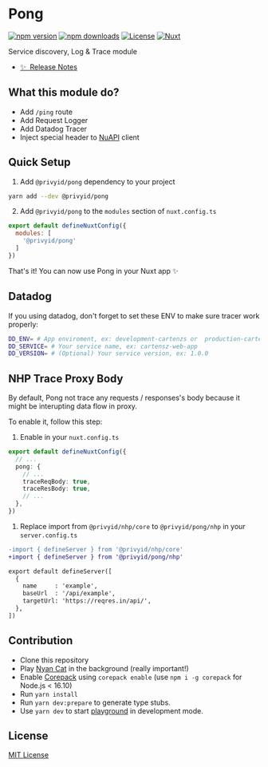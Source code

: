 <!--
Get your module up and running quickly.

Find and replace all on all files (CMD+SHIFT+F):
- Name: Pong
- Package name: @privyid/pong
- Description: Service discovery and Logging module
-->

# Pong

[![npm version][npm-version-src]][npm-version-href]
[![npm downloads][npm-downloads-src]][npm-downloads-href]
[![License][license-src]][license-href]
[![Nuxt][nuxt-src]][nuxt-href]

Service discovery, Log & Trace module

- [✨ &nbsp;Release Notes](https://github.com/privy-open-source/pong/releases)
<!-- - [🏀 Online playground](https://stackblitz.com/github/your-org/@privyid/pong?file=playground%2Fapp.vue) -->
<!-- - [📖 &nbsp;Documentation](https://example.com) -->

## What this module do?

<!-- Highlight some of the features your module provide here -->
- Add `/ping` route
- Add Request Logger
- Add Datadog Tracer
- Inject special header to [NuAPI](https://github.com/privy-open-source/nuapi) client

## Quick Setup

1. Add `@privyid/pong` dependency to your project

```bash
yarn add --dev @privyid/pong
```

2. Add `@privyid/pong` to the `modules` section of `nuxt.config.ts`

```js
export default defineNuxtConfig({
  modules: [
    '@privyid/pong'
  ]
})
```

That's it! You can now use Pong in your Nuxt app ✨

## Datadog

If you using datadog, don't forget to set these ENV to make sure tracer work properly:

```sh
DD_ENV= # App enviroment, ex: development-cartenzs or  production-cartensz
DD_SERVICE= # Your service name, ex: cartensz-web-app
DD_VERSION= # (Optional) Your service version, ex: 1.0.0
```

## NHP Trace Proxy Body

By default, Pong not trace any requests / responses's body because it might be interupting data flow in proxy.

To enable it, follow this step:

1. Enable in your `nuxt.config.ts`
```ts
export default defineNuxtConfig({
  // ...
  pong: {
    // ...
    traceReqBody: true,
    traceResBody: true,
    // ...
  },
})
```

1. Replace import from `@privyid/nhp/core` to `@privyid/pong/nhp` in your `server.config.ts`

```diff
-import { defineServer } from '@privyid/nhp/core'
+import { defineServer } from '@privyid/pong/nhp'

export default defineServer([
  {
    name     : 'example',
    baseUrl  : '/api/example',
    targetUrl: 'https://reqres.in/api/',
  },
])
```

## Contribution

- Clone this repository
- Play [Nyan Cat](https://www.youtube.com/watch?v=QH2-TGUlwu4) in the background (really important!)
- Enable [Corepack](https://github.com/nodejs/corepack) using `corepack enable` (use `npm i -g corepack` for Node.js < 16.10)
- Run `yarn install`
- Run `yarn dev:prepare` to generate type stubs.
- Use `yarn dev` to start [playground](./playground) in development mode.

## License

[MIT License](/LICENSE)

<!-- Badges -->
[npm-version-src]: https://img.shields.io/npm/v/@privyid/pong/latest.svg?style=for-the-badge&colorA=18181B&colorB=28CF8D
[npm-version-href]: https://npmjs.com/package/@privyid/pong

[npm-downloads-src]: https://img.shields.io/npm/dm/@privyid/pong.svg?style=for-the-badge&colorA=18181B&colorB=28CF8D
[npm-downloads-href]: https://npmjs.com/package/@privyid/pong

[license-src]: https://img.shields.io/npm/l/@privyid/pong.svg?style=for-the-badge&colorA=18181B&colorB=28CF8D
[license-href]: https://npmjs.com/package/@privyid/pong

[nuxt-src]: https://img.shields.io/badge/Nuxt-18181B?logo=nuxt.js&style=for-the-badge&colorA=18181B&colorB=28CF8D
[nuxt-href]: https://nuxt.com
